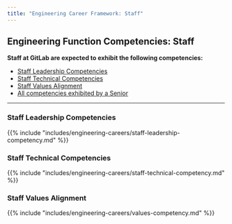 ```yaml
---
title: "Engineering Career Framework: Staff"
---
```


## Engineering Function Competencies: Staff
 
**Staff at GitLab are expected to exhibit the following competencies:**

- [Staff Leadership Competencies](#staff-leadership-competencies)
- [Staff Technical Competencies](#staff-technical-competencies)
- [Staff Values Alignment](#staff-values-alignment)
- [All competencies exhibited by a Senior](/handbook/engineering/career-development/matrix/engineering/senior/)
 
---

### Staff Leadership Competencies

{{% include "includes/engineering-careers/staff-leadership-competency.md" %}}
  
### Staff Technical Competencies

{{% include "includes/engineering-careers/staff-technical-competency.md" %}}

### Staff Values Alignment

{{% include "includes/engineering-careers/values-competency.md" %}}
